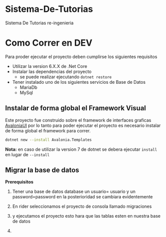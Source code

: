 # Sistema-De-Tutorias
Sistema De Tutorias re-ingenieria


# Como Correr en DEV

Para proder ejecutar el proyecto deben cumplirse los siguientes requisitos 
- Utilizar la version 6.X.X  de .Net Core 
- Instalar las dependencias del proyecto 
	- se puede realizar ejecutando `dotnet restore` 
- Tener instalado uno de los siguientes servicios de Base de Datos 
	- MariaDb 
	- MySql


## Instalar de forma global el Framework Visual
Este proyecto fue construido sobre el framework de interfaces graficas [AvaloniaUI](https://docs.avaloniaui.net/) 
por lo tanto para poder ejecutar el proyecto es necesario instalar de forma global el framework para correr.

``` bash 
dotnet new --install Avalonia.Templates
```

**Nota:** en caso de utilizar la version 7 de dotnet se debera ejecutar `install` en lugar de `--install`

## Migrar la base de datos

**Prerequisitos**
1. Tener una base de datos database un usuario= usuario y un password=password en la posterioridad se cambiara evidentemente
2. En rider seleccionamos el proyecto de consola llamado migraciones
3. y ejecutamos el proyecto esto hara que las tablas esten en nuestra base de datos


3. 


